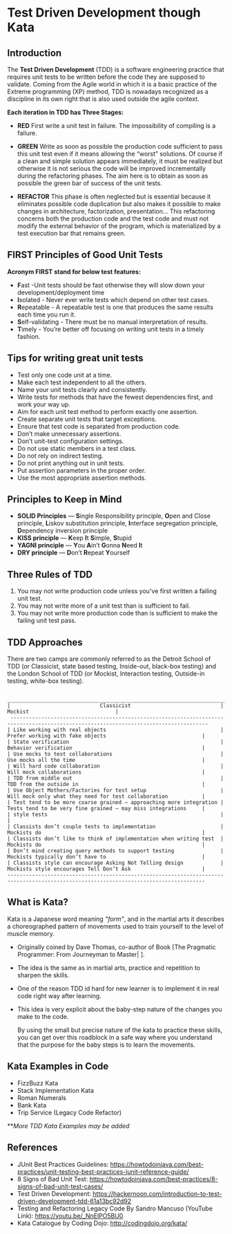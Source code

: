 # Test Driven Development though Kata

## Introduction

The **Test Driven Development** (TDD) is a software engineering practice that requires unit tests to be written before the code they are supposed to validate. Coming from the Agile world in which it is a basic practice of the Extreme programming (XP) method, TDD is nowadays recognized as a discipline in its own right that is also used outside the agile context.

**Each iteration in TDD has Three Stages:**

- **RED** First write a unit test in failure. The impossibility of compiling is a failure.

- **GREEN** Write as soon as possible the production code sufficient to pass this unit test even if it means allowing the “worst” solutions. Of course if a clean and simple solution appears immediately, it must be realized but otherwise it is not serious the code will be improved incrementally during the refactoring phases. The aim here is to obtain as soon as possible the green bar of success of the unit tests.

- **REFACTOR** This phase is often neglected but is essential because it eliminates possible code duplication but also makes it possible to make changes in architecture, factorization, presentation… This refactoring concerns both the production code and the test code and must not modify the external behavior of the program, which is materialized by a test execution bar that remains green.


## FIRST Principles of Good Unit Tests

**Acronym FIRST stand for below test features:**

- **F**ast -Unit tests should be fast otherwise they will slow down your development/deployment time
- **I**solated - Never ever write tests which depend on other test cases.
- **R**epeatable - A repeatable test is one that produces the same results each time you run it.
- **S**elf-validating - There must be no manual interpretation of results.
- **T**imely - You’re better off focusing on writing unit tests in a timely fashion.

## Tips for writing great unit tests

- Test only one code unit at a time.
- Make each test independent to all the others.
- Name your unit tests clearly and consistently.
- Write tests for methods that have the fewest dependencies first, and work your way up.
- Aim for each unit test method to perform exactly one assertion.
- Create separate unit tests that target exceptions.
- Ensure that test code is separated from production code.
- Don’t make unnecessary assertions.
- Don’t unit-test configuration settings.
- Do not use static members in a test class.
- Do not rely on indirect testing.
- Do not print anything out in unit tests.
- Put assertion parameters in the proper order.
- Use the most appropriate assertion methods.

## Principles to Keep in Mind

- **SOLID Principles** — **S**ingle Responsibility principle, **O**pen and Close principle, **L**iskov substitution principle, **I**nterface segregation principle, **D**ependency inversion principle
- **KISS principle** — **K**eep **I**t **S**imple, **S**tupid
- **YAGNI principle** — **Y**ou **A**in’t **G**onna **N**eed **I**t
- **DRY principle** — **D**on’t **R**epeat **Y**ourself

## Three Rules of TDD

1. You may not write production code unless you've first written a failing unit test.
2. You may not write more of a unit test than is sufficient to fail.
3. You may not write more production code than is sufficient to make the failing unit test pass.


## TDD Approaches
There are two camps are commonly referred to as the Detroit School of TDD (or Classicist, state based testing, Inside-out, black-box testing) and the London School of TDD (or Mockist, Interaction testing, Outside-in testing, white-box testing).
``` 
 _____________________________________________________________________________________________________________________________________
|                             Classicist                             |                             Mockist                            |
 --------------------------------------------------------------------------------------------------------------------------------------
| Like working with real objects                                     | Prefer working with fake objects                               |
| State verification                                                 | Behavior verification                                          |
| Use mocks to test collaborations                                   | Use mocks all the time                                         |
| Will hard code collaboration                                       | Will mock collaborations                                       |
| TDD from middle out                                                | TDD from the outside in                                        |
| Use Object Mothers/Factories for test setup                        | Will mock only what they need for test collaboration           |
| Test tend to be more coarse grained – approaching more integration | Tests tend to be very fine grained – may miss integrations     |
| style tests                                                        |                                                                |
| Classists don’t couple tests to implementation                     | Mockists do                                                    |
| Classists don’t like to think of implementation when writing test  | Mockists do                                                    |
| Don’t mind creating query methods to support testing               | Mockists typically don’t have to                               |
| Classists style can encourage Asking Not Telling design            | Mockists style encourages Tell Don’t Ask                       |
--------------------------------------------------------------------------------------------------------------------------------------
```
## What is Kata?
   Kata is a Japanese word meaning _"form"_, and in the martial arts it describes a choreographed pattern of movements used to train yourself to the level of muscle memory.
   
- Originally coined by Dave Thomas, co-author of Book [The Pragmatic Programmer: From Journeyman to Master| ]. 
- The idea is the same as in martial arts, practice and repetition to sharpen the skills.
- One of the reason TDD id hard for new learner is to implement it in real code right way after learning.
- This idea is very explicit about the baby-step nature of the changes you make to the code.

    By using the small but precise nature of the kata to practice these skills, you can get over this roadblock in a safe way where you understand that the purpose for the baby steps is to learn the movements.

## Kata Examples in Code
- FizzBuzz Kata
- Stack Implementation Kata
- Roman Numerals
- Bank Kata
- Trip Service (Legacy Code Refactor)

**_More TDD Kata Examples may be added_
## References
- JUnit Best Practices Guidelines: https://howtodoinjava.com/best-practices/unit-testing-best-practices-junit-reference-guide/
- 8 Signs of Bad Unit Test: https://howtodoinjava.com/best-practices/8-signs-of-bad-unit-test-cases/
- Test Driven Development:  https://hackernoon.com/introduction-to-test-driven-development-tdd-61a13bc92d92
- Testing and Refactoring Legacy Code By Sandro Mancuso (YouTube Link): https://youtu.be/_NnElPO5BU0
- Kata Catalogue by Coding Dojo: http://codingdojo.org/kata/
